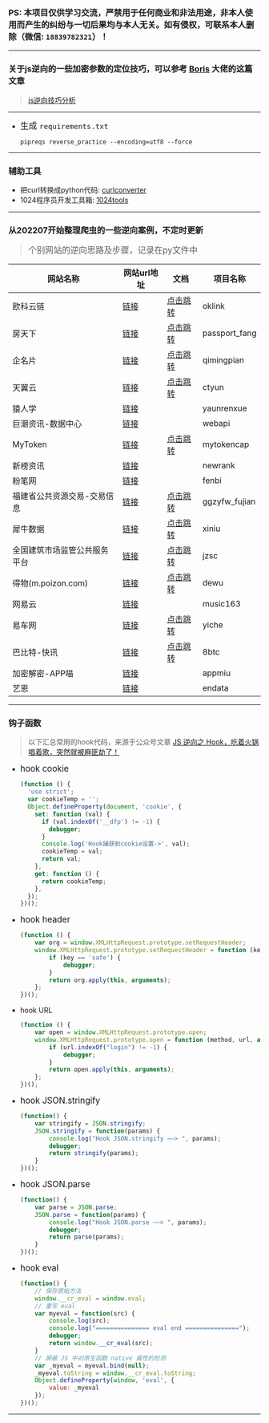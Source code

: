 ### PS: 本项目仅供学习交流，严禁用于任何商业和非法用途，非本人使用而产生的纠纷与一切后果均与本人无关。如有侵权，可联系本人删除（微信: `18839782321`）！

***

### 关于js逆向的一些加密参数的定位技巧，可以参考 [Boris](https://github.com/Boris-code) 大佬的这篇文章

> [js逆向技巧分析](https://zhuanlan.zhihu.com/p/108207751)

***

- <big>生成 `requirements.txt`</big>
  ```
  pipreqs reverse_practice --encoding=utf8 --force
  ```

***

### 辅助工具

- 把curl转换成python代码: [curlconverter](https://curlconverter.com/)
- 1024程序员开发工具箱: [1024tools](https://1024tools.com/)

***

### 从202207开始整理爬虫的一些逆向案例，不定时更新

> <big>个别网站的逆向思路及步骤，记录在py文件中</big>

网站名称  |  网站url地址  |  文档  |  项目名称
---|---|---|---
欧科云链  |  [链接](https://www.oklink.com/zh-cn/btc/tx-list?limit=20&pageNum=1)  |  [点击跳转](https://blog.csdn.net/qq_42598133/article/details/125619096?spm=1001.2014.3001.5501)  | oklink
房天下  |  [链接](https://passport.fang.com/)  |  [点击跳转](https://blog.csdn.net/qq_42598133/article/details/125658235?spm=1001.2014.3001.5501)  |  passport_fang
企名片  |  [链接](https://www.qimingpian.cn/finosda/project/pinvestment)  |  [点击跳转](https://blog.csdn.net/qq_42598133/article/details/125782518?spm=1001.2014.3001.5502)  |  qimingpian
天翼云  |  [链接](https://m.ctyun.cn/wap/main/auth/login)  |  [点击跳转](https://blog.csdn.net/qq_42598133/article/details/125867236?spm=1001.2014.3001.5501)  |  ctyun
猿人学  | [链接](https://www.python-spider.com/challenge/)  |    |  yaunrenxue
巨潮资讯-数据中心  |  [链接](https://webapi.cninfo.com.cn/#/aiInfos)  |   |  webapi
MyToken  | [链接](https://www.mytokencap.com/)  |  [点击跳转](https://blog.csdn.net/qq_42598133/article/details/126285221?spm=1001.2014.3001.5501)  |  mytokencap
新榜资讯  |  [链接](https://www.newrank.cn/public/news.html)  |    |  newrank
粉笔网  |  [链接](https://fenbi.com/page/home)  |    |  fenbi
福建省公共资源交易-交易信息  | [链接](https://ggzyfw.fujian.gov.cn/web/index.html#/business/list)  |  [点击跳转](ggzyfw_fujian/demo.py)  |  ggzyfw_fujian
犀牛数据  | [链接](https://www.xiniudata.com/industry/newest?from=data)  |  [点击跳转](xiniu/demo.py)  |  xiniu
全国建筑市场监管公共服务平台  |  [链接](http://jzsc.mohurd.gov.cn/data/company)  |  [点击跳转](jzsc/demo.py)  | jzsc
得物(m.poizon.com)  |  [链接](https://m.poizon.com/router/)  |  [点击跳转](dewu/demo.py)  |  dewu
网易云  |  [链接](https://music.163.com/)  |    |  music163
易车网  |  [链接](https://car.yiche.com/yunqueq1/peizhi/)  |  [点击跳转](yiche/demo.py)  |  yiche
巴比特-快讯  |  [链接](https://www.8btc.com/flash)  |  [点击跳转](8btc/docs/readme.md)  |  8btc
加密解密-APP喵  |  [链接](https://www.appmiu.com/key/)  |    |  appmiu
艺恩  |  [链接](https://www.endata.com.cn/BoxOffice/BO/Month/oneMonth.html)  |    |  endata

***

### 钩子函数

> 以下汇总常用的hook代码，来源于公众号文章 [JS 逆向之 Hook，吃着火锅唱着歌，突然就被麻匪劫了！](https://mp.weixin.qq.com/s/IYFyjVrVkHtUdCzn9arkJQ)

- <big>hook cookie</big>
  ```javascript
  (function () {
    'use strict';
    var cookieTemp = '';
    Object.defineProperty(document, 'cookie', {
      set: function (val) {
        if (val.indexOf('__dfp') != -1) {
          debugger;
        }
        console.log('Hook捕获到cookie设置->', val);
        cookieTemp = val;
        return val;
      },
      get: function () {
        return cookieTemp;
      },
    });
  })();

  ```

- <big>hook header</big>
  ```javascript
  (function () {
      var org = window.XMLHttpRequest.prototype.setRequestHeader;
      window.XMLHttpRequest.prototype.setRequestHeader = function (key, value) {
          if (key == 'safe') {
              debugger;
          }
          return org.apply(this, arguments);
      };
  })();
  ```

- </big>hook URL</big>
  ```javascript
  (function () {
      var open = window.XMLHttpRequest.prototype.open;
      window.XMLHttpRequest.prototype.open = function (method, url, async) {
          if (url.indexOf("login") != -1) {
              debugger;
          }
          return open.apply(this, arguments);
      };
  })();
  ```

- <big>hook JSON.stringify</big>
  ```javascript
  (function() {
      var stringify = JSON.stringify;
      JSON.stringify = function(params) {
          console.log("Hook JSON.stringify ——> ", params);
          debugger;
          return stringify(params);
      }
  })();
  ```

- <big>hook JSON.parse</big>
  ```javascript
  (function() {
      var parse = JSON.parse;
      JSON.parse = function(params) {
          console.log("Hook JSON.parse ——> ", params);
          debugger;
          return parse(params);
      }
  })();
  ```

- <big>hook eval</big>
  ```javascript
  (function() {
      // 保存原始方法
      window.__cr_eval = window.eval;
      // 重写 eval
      var myeval = function(src) {
          console.log(src);
          console.log("=============== eval end ===============");
          debugger;
          return window.__cr_eval(src);
      }
      // 屏蔽 JS 中对原生函数 native 属性的检测
      var _myeval = myeval.bind(null);
      _myeval.toString = window.__cr_eval.toString;
      Object.defineProperty(window, 'eval', {
          value: _myeval
      });
  })();
  ```

***
